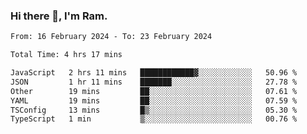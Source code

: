 ### Hi there 👋, I'm Ram.

<!--START_SECTION:waka-->

```txt
From: 16 February 2024 - To: 23 February 2024

Total Time: 4 hrs 17 mins

JavaScript   2 hrs 11 mins   ████████████▓░░░░░░░░░░░░   50.96 %
JSON         1 hr 11 mins    ███████░░░░░░░░░░░░░░░░░░   27.78 %
Other        19 mins         ██░░░░░░░░░░░░░░░░░░░░░░░   07.61 %
YAML         19 mins         ██░░░░░░░░░░░░░░░░░░░░░░░   07.59 %
TSConfig     13 mins         █▒░░░░░░░░░░░░░░░░░░░░░░░   05.30 %
TypeScript   1 min           ▒░░░░░░░░░░░░░░░░░░░░░░░░   00.76 %
```

<!--END_SECTION:waka-->
